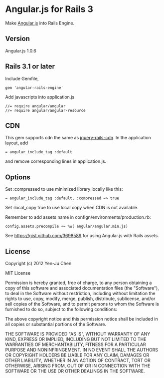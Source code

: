 # Angular.js for Rails 3
Make [Angular.js](http://angularjs.org) into Rails Engine. 

## Version
Angular.js 1.0.6

## Rails 3.1 or later
Include Gemfile,

    gem 'angular-rails-engine'

Add javascripts into application.js

    //= require angular/angular
    //= require angular/angular-resource

## CDN

This gem supports cdn the same as [jquery-rails-cdn](https://github.com/yjchen/jquery-rails-cdn). In the application layout, add

    = angular_include_tag :default

and remove corresponding lines in application.js.

## Options

Set :compressed to use minimized library locally like this:

    = angular_include_tag :default, :compressed => true

Set :local_copy true to use local copy when CDN is not available.

Remember to add assets name in confign/environments/production.rb:

    config.assets.precompile += %w( angular/angular.min.js)

See https://gist.github.com/3698589 for using Angular.js with Rails assets.

## License

Copyright (c) 2012 Yen-Ju Chen

MIT License

Permission is hereby granted, free of charge, to any person obtaining
a copy of this software and associated documentation files (the
"Software"), to deal in the Software without restriction, including
without limitation the rights to use, copy, modify, merge, publish,
distribute, sublicense, and/or sell copies of the Software, and to
permit persons to whom the Software is furnished to do so, subject to
the following conditions:

The above copyright notice and this permission notice shall be
included in all copies or substantial portions of the Software.

THE SOFTWARE IS PROVIDED "AS IS", WITHOUT WARRANTY OF ANY KIND,
EXPRESS OR IMPLIED, INCLUDING BUT NOT LIMITED TO THE WARRANTIES OF
MERCHANTABILITY, FITNESS FOR A PARTICULAR PURPOSE AND
NONINFRINGEMENT. IN NO EVENT SHALL THE AUTHORS OR COPYRIGHT HOLDERS BE
LIABLE FOR ANY CLAIM, DAMAGES OR OTHER LIABILITY, WHETHER IN AN ACTION
OF CONTRACT, TORT OR OTHERWISE, ARISING FROM, OUT OF OR IN CONNECTION
WITH THE SOFTWARE OR THE USE OR OTHER DEALINGS IN THE SOFTWARE.
